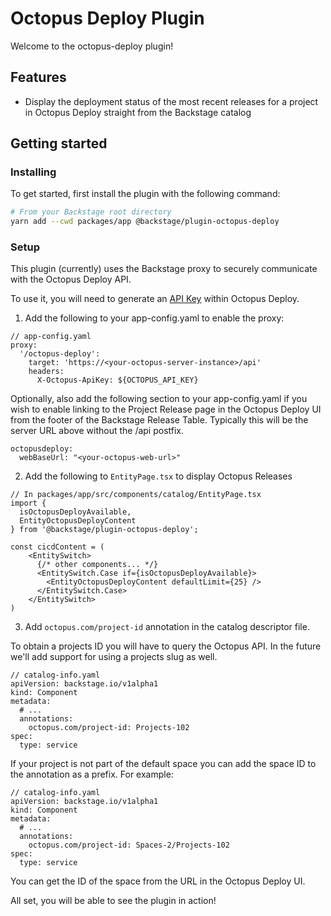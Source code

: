 # Octopus Deploy Plugin

Welcome to the octopus-deploy plugin!

## Features

- Display the deployment status of the most recent releases for a project in Octopus Deploy straight from the Backstage catalog

## Getting started

### Installing

To get started, first install the plugin with the following command:

```bash
# From your Backstage root directory
yarn add --cwd packages/app @backstage/plugin-octopus-deploy
```

### Setup

This plugin (currently) uses the Backstage proxy to securely communicate with the Octopus Deploy API.

To use it, you will need to generate an [API Key](https://octopus.com/docs/octopus-rest-api/how-to-create-an-api-key) within Octopus Deploy.

1. Add the following to your app-config.yaml to enable the proxy:

```
// app-config.yaml
proxy:
  '/octopus-deploy':
    target: 'https://<your-octopus-server-instance>/api'
    headers:
      X-Octopus-ApiKey: ${OCTOPUS_API_KEY}
```

Optionally, also add the following section to your app-config.yaml if you wish to enable linking to the Project Release page in the Octopus Deploy UI from the footer of the Backstage Release Table. Typically this will be the server URL above without the /api postfix.

```
octopusdeploy:
  webBaseUrl: "<your-octopus-web-url>"
```

2. Add the following to `EntityPage.tsx` to display Octopus Releases

```
// In packages/app/src/components/catalog/EntityPage.tsx
import {
  isOctopusDeployAvailable,
  EntityOctopusDeployContent
} from '@backstage/plugin-octopus-deploy';

const cicdContent = (
    <EntitySwitch>
      {/* other components... */}
      <EntitySwitch.Case if={isOctopusDeployAvailable}>
        <EntityOctopusDeployContent defaultLimit={25} />
      </EntitySwitch.Case>
    </EntitySwitch>
)
```

3. Add `octopus.com/project-id` annotation in the catalog descriptor file.

To obtain a projects ID you will have to query the Octopus API. In the future we'll add support for using a projects slug as well.

```
// catalog-info.yaml
apiVersion: backstage.io/v1alpha1
kind: Component
metadata:
  # ...
  annotations:
    octopus.com/project-id: Projects-102
spec:
  type: service
```

If your project is not part of the default space you can add the space ID to the annotation as a prefix. For example:

```
// catalog-info.yaml
apiVersion: backstage.io/v1alpha1
kind: Component
metadata:
  # ...
  annotations:
    octopus.com/project-id: Spaces-2/Projects-102
spec:
  type: service
```

You can get the ID of the space from the URL in the Octopus Deploy UI.

All set, you will be able to see the plugin in action!
